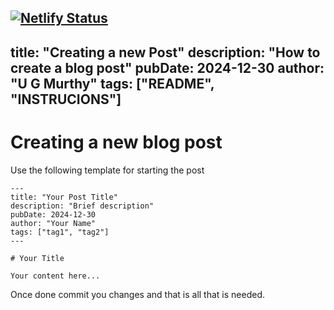[![Netlify Status](https://api.netlify.com/api/v1/badges/70bff3c0-b886-4729-9664-9b9268522035/deploy-status)](https://app.netlify.com/sites/dailymusings/deploys)
---
title: "Creating a new Post"
description: "How to create a blog post"
pubDate: 2024-12-30
author: "U G Murthy"
tags: ["README", "INSTRUCIONS"]
---

# Creating a new blog post

Use the following template for starting the post
```
---
title: "Your Post Title"
description: "Brief description"
pubDate: 2024-12-30
author: "Your Name"
tags: ["tag1", "tag2"]
---

# Your Title

Your content here...
```

Once done commit you changes and that is all that is needed.
